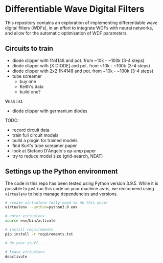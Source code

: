 # Differentiable Wave Digital Filters

This repository contains an exploration of
implementing differentiable wave digital filters
(WDFs), in an effort to integrate WDFs with
neural networks, and allow for the automatic
optimisation of WDF parameters.

## Circuits to train
- diode clipper with 1N4148 and pot. from ~10k - ~100k (3-4 steps)
- diode clipper with [X DIODE] and pot. from ~10k - ~100k (3-4 steps)
- diode clipper with 2x2 1N4148 and pot. from ~10k - ~100k (3-4 steps)
- tube screamer
  - buy one
  - Keith's data
  - build one?

Wish list:
- diode clipper with germanium diodes

TODO:
- record circuit data
- train full circuit models
- build a plugin for trained models
- find Kurt's tube screamer paper
- look at Stefano D'Angelo's op-amp paper
- try to reduce model size (grid-search, NEAT)

## Settings up the Python environment

The code in this repo has been tested using Python
version 3.9.5. While it is possible to just run
this code on your machine as-is, we reccomend
using `virtualenv` to help manage dependencies
and versions.

```bash
# create virtualenv (only need to do this once)
virtualenv --python=python3.9 env

# enter virtualenv
source env/bin/activate

# install requirements
pip install -r requirements.txt

# do your stuff...

# leave virtualenv
deactivate
```
